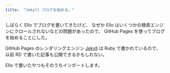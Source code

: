 ```yaml
---
title:  "Jekyll ブログを始める。"
---
```


しばらく Ello でブログを書いてきたけど、
なぜか Ello はいくつかの検索エンジンにクロールされないなどの問題があったので、
GitHub Pages を使ってブログを始めることにした。

GitHub Pages のレンダリングエンジン [Jekyll](https://jekyllrb.com/) は Ruby で書かれているので、
以前 RD で書いた記事も公開できるかもしれない。

Ello で書いたやつもそのうちインポートします。
